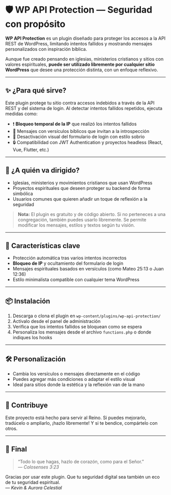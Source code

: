 # 🛡️ WP API Protection — Seguridad con propósito

**WP API Protection** es un plugin diseñado para proteger los accesos a la API REST de WordPress, limitando intentos fallidos y mostrando mensajes personalizados con inspiración bíblica.

Aunque fue creado pensando en iglesias, ministerios cristianos y sitios con valores espirituales, **puede ser utilizado libremente por cualquier sitio WordPress** que desee una protección distinta, con un enfoque reflexivo.

---

## ✨ ¿Para qué sirve?

Este plugin protege tu sitio contra accesos indebidos a través de la API REST y del sistema de login. Al detectar intentos fallidos repetidos, ejecuta medidas como:

- ❗ **Bloqueo temporal de la IP** que realizó los intentos fallidos
- 📖 Mensajes con versículos bíblicos que invitan a la introspección
- 🧊 Desactivación visual del formulario de login con estilo sobrio
- 🔒 Compatibilidad con JWT Authentication y proyectos headless (React, Vue, Flutter, etc.)

---

## 🧩 ¿A quién va dirigido?

- Iglesias, ministerios y movimientos cristianos que usan WordPress
- Proyectos espirituales que deseen proteger su backend de forma simbólica
- Usuarios comunes que quieren añadir un toque de reflexión a la seguridad

> **Nota:** El plugin es gratuito y de código abierto. Si no perteneces a una congregación, también puedes usarlo libremente. Se permite modificar los mensajes, estilos y textos según tu visión.

---

## 🔧 Características clave

- Protección automática tras varios intentos incorrectos
- **Bloqueo de IP** y ocultamiento del formulario de login
- Mensajes espirituales basados en versículos (como Mateo 25:13 o Juan 12:36)
- Estilo minimalista compatible con cualquier tema WordPress

---

## 📦 Instalación

1. Descarga o clona el plugin en `wp-content/plugins/wp-api-protection/`
2. Actívalo desde el panel de administración
3. Verifica que los intentos fallidos se bloquean como se espera
4. Personaliza los mensajes desde el archivo `functions.php` o donde indiques los hooks

---

## 🛠️ Personalización

- Cambia los versículos o mensajes directamente en el código
- Puedes agregar más condiciones o adaptar el estilo visual
- Ideal para sitios donde la estética y la reflexión van de la mano

---

## 🤝 Contribuye

Este proyecto está hecho para servir al Reino. Si puedes mejorarlo, tradúcelo o ampliarlo, ¡hazlo libremente! Y si te bendice, compártelo con otros.

---

## 🙏 Final

> “Todo lo que hagas, hazlo de corazón, como para el Señor.”  
> — *Colosenses 3:23*

Gracias por usar este plugin. Que tu seguridad digital sea también un eco de tu seguridad espiritual.  
— *Kevin & Aurora Celestial*
